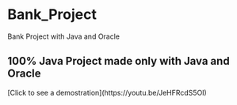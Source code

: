 # Bank_Project
Bank Project with Java and Oracle

<h2>100% Java Project made only with Java and Oracle</h2>
[Click to see a demostration](https://youtu.be/JeHFRcdS5OI)
